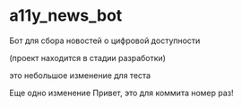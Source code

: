 # a11y_news_bot
Бот для сбора новостей о цифровой доступности

(проект находится в стадии разработки)

это небольшое изменение для теста

Еще одно изменение
Привет, это для коммита номер раз!
